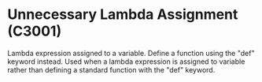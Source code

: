 # Unnecessary Lambda Assignment (C3001)

Lambda expression assigned to a variable. Define a function using the
"def" keyword instead. Used when a lambda expression is assigned to
variable rather than defining a standard function with the "def"
keyword.
